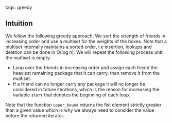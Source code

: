 tags: greedy

## Intuition
We follow the following greedy approach. We sort the strength of friends in increasing order and use a multiset for the weights of the boxes. Note that a multiset internally maintains a sorted order, i.e insertion, lookups and deletion can be done in O(log n).
We will repeat the following process until the multiset is empty:
- Loop over the friends in increasing order and assign each friend the heaviest remaining package that it can carry, then remove it from the multiset.
- If a friend can no longer carry any package it will no longer be considered in future iterations, which is the reason for increasing the variable `start` that denotes the beginning of each loop.

Note that the function `upper_bound` returns the fist element strictly greater than a given value which is why we always need to consider the value before the returned iterator.